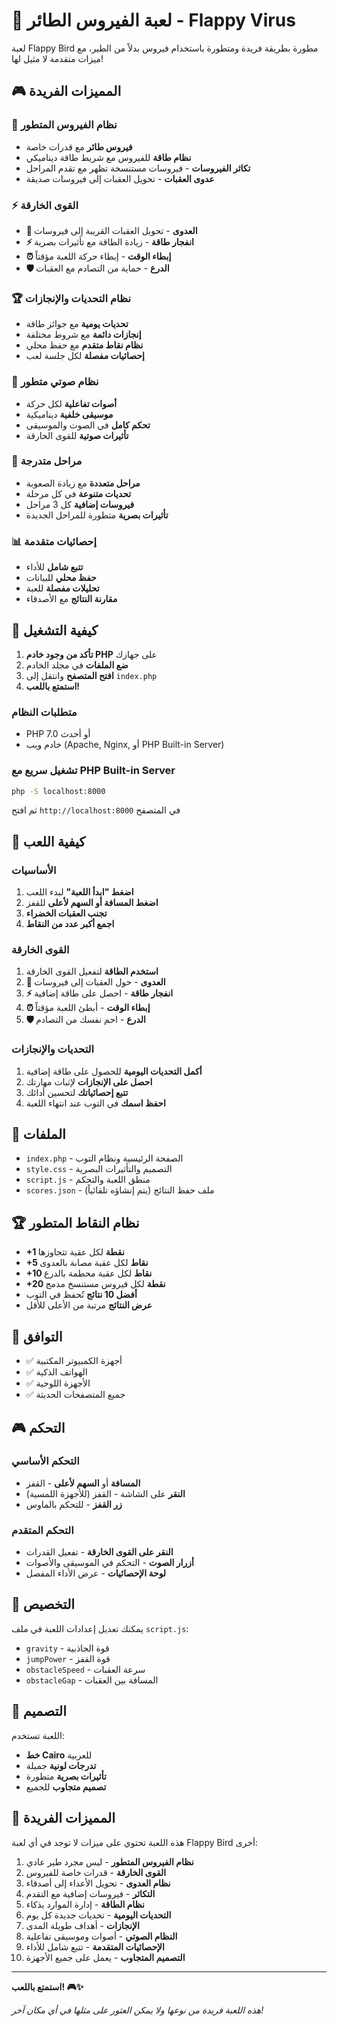 # 🦠 لعبة الفيروس الطائر - Flappy Virus

لعبة Flappy Bird مطورة بطريقة فريدة ومتطورة باستخدام فيروس بدلاً من الطير، مع ميزات متقدمة لا مثيل لها!

## 🎮 المميزات الفريدة

### 🦠 نظام الفيروس المتطور
- **فيروس طائر** مع قدرات خاصة
- **نظام طاقة** للفيروس مع شريط طاقة ديناميكي
- **تكاثر الفيروسات** - فيروسات مستنسخة تظهر مع تقدم المراحل
- **عدوى العقبات** - تحويل العقبات إلى فيروسات صديقة

### ⚡ القوى الخارقة
- **🦠 العدوى** - تحويل العقبات القريبة إلى فيروسات
- **⚡ انفجار طاقة** - زيادة الطاقة مع تأثيرات بصرية
- **⏰ إبطاء الوقت** - إبطاء حركة اللعبة مؤقتاً
- **🛡️ الدرع** - حماية من التصادم مع العقبات

### 🏆 نظام التحديات والإنجازات
- **تحديات يومية** مع جوائز طاقة
- **إنجازات دائمة** مع شروط مختلفة
- **نظام نقاط متقدم** مع حفظ محلي
- **إحصائيات مفصلة** لكل جلسة لعب

### 🎵 نظام صوتي متطور
- **أصوات تفاعلية** لكل حركة
- **موسيقى خلفية** ديناميكية
- **تحكم كامل** في الصوت والموسيقى
- **تأثيرات صوتية** للقوى الخارقة

### 🎯 مراحل متدرجة
- **مراحل متعددة** مع زيادة الصعوبة
- **تحديات متنوعة** في كل مرحلة
- **فيروسات إضافية** كل 3 مراحل
- **تأثيرات بصرية** متطورة للمراحل الجديدة

### 📊 إحصائيات متقدمة
- **تتبع شامل** للأداء
- **حفظ محلي** للبيانات
- **تحليلات مفصلة** للعبة
- **مقارنة النتائج** مع الأصدقاء

## 🚀 كيفية التشغيل

1. **تأكد من وجود خادم PHP** على جهازك
2. **ضع الملفات** في مجلد الخادم
3. **افتح المتصفح** وانتقل إلى `index.php`
4. **استمتع باللعب!**

### متطلبات النظام
- PHP 7.0 أو أحدث
- خادم ويب (Apache, Nginx, أو PHP Built-in Server)

### تشغيل سريع مع PHP Built-in Server
```bash
php -S localhost:8000
```
ثم افتح `http://localhost:8000` في المتصفح

## 🎯 كيفية اللعب

### الأساسيات
1. **اضغط "ابدأ اللعبة"** لبدء اللعب
2. **اضغط المسافة أو السهم لأعلى** للقفز
3. **تجنب العقبات الخضراء** 
4. **اجمع أكبر عدد من النقاط**

### القوى الخارقة
1. **استخدم الطاقة** لتفعيل القوى الخارقة
2. **🦠 العدوى** - حول العقبات إلى فيروسات
3. **⚡ انفجار طاقة** - احصل على طاقة إضافية
4. **⏰ إبطاء الوقت** - أبطئ اللعبة مؤقتاً
5. **🛡️ الدرع** - احم نفسك من التصادم

### التحديات والإنجازات
1. **أكمل التحديات اليومية** للحصول على طاقة إضافية
2. **احصل على الإنجازات** لإثبات مهارتك
3. **تتبع إحصائياتك** لتحسين أدائك
4. **احفظ اسمك** في التوب عند انتهاء اللعبة

## 🎨 الملفات

- `index.php` - الصفحة الرئيسية ونظام التوب
- `style.css` - التصميم والتأثيرات البصرية
- `script.js` - منطق اللعبة والتحكم
- `scores.json` - ملف حفظ النتائج (يتم إنشاؤه تلقائياً)

## 🏆 نظام النقاط المتطور

- **+1 نقطة** لكل عقبة تتجاوزها
- **+5 نقاط** لكل عقبة مصابة بالعدوى
- **+10 نقاط** لكل عقبة محطمة بالدرع
- **+20 نقطة** لكل فيروس مستنسخ مدمج
- **أفضل 10 نتائج** تُحفظ في التوب
- **عرض النتائج** مرتبة من الأعلى للأقل

## 📱 التوافق

- ✅ أجهزة الكمبيوتر المكتبية
- ✅ الهواتف الذكية
- ✅ الأجهزة اللوحية
- ✅ جميع المتصفحات الحديثة

## 🎮 التحكم

### التحكم الأساسي
- **المسافة** أو **السهم لأعلى** - القفز
- **النقر** على الشاشة - القفز (للأجهزة اللمسية)
- **زر القفز** - للتحكم بالماوس

### التحكم المتقدم
- **النقر على القوى الخارقة** - تفعيل القدرات
- **أزرار الصوت** - التحكم في الموسيقى والأصوات
- **لوحة الإحصائيات** - عرض الأداء المفصل

## 🔧 التخصيص

يمكنك تعديل إعدادات اللعبة في ملف `script.js`:
- `gravity` - قوة الجاذبية
- `jumpPower` - قوة القفز
- `obstacleSpeed` - سرعة العقبات
- `obstacleGap` - المسافة بين العقبات

## 🎨 التصميم

اللعبة تستخدم:
- **خط Cairo** للعربية
- **تدرجات لونية** جميلة
- **تأثيرات بصرية** متطورة
- **تصميم متجاوب** للجميع

## 🌟 المميزات الفريدة

هذه اللعبة تحتوي على ميزات لا توجد في أي لعبة Flappy Bird أخرى:

1. **نظام الفيروس المتطور** - ليس مجرد طير عادي
2. **القوى الخارقة** - قدرات خاصة للفيروس
3. **نظام العدوى** - تحويل الأعداء إلى أصدقاء
4. **التكاثر** - فيروسات إضافية مع التقدم
5. **نظام الطاقة** - إدارة الموارد بذكاء
6. **التحديات اليومية** - تحديات جديدة كل يوم
7. **الإنجازات** - أهداف طويلة المدى
8. **النظام الصوتي** - أصوات وموسيقى تفاعلية
9. **الإحصائيات المتقدمة** - تتبع شامل للأداء
10. **التصميم المتجاوب** - يعمل على جميع الأجهزة

---

**استمتع باللعب! 🎮✨**

*هذه اللعبة فريدة من نوعها ولا يمكن العثور على مثلها في أي مكان آخر!*
